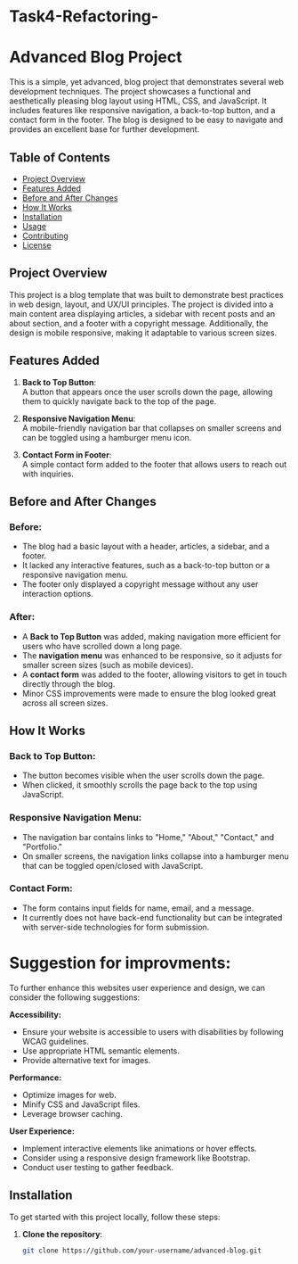 # Task4-Refactoring-
# Advanced Blog Project

This is a simple, yet advanced, blog project that demonstrates several web development techniques. The project showcases a functional and aesthetically pleasing blog layout using HTML, CSS, and JavaScript. It includes features like responsive navigation, a back-to-top button, and a contact form in the footer. The blog is designed to be easy to navigate and provides an excellent base for further development.

## Table of Contents
- [Project Overview](#project-overview)
- [Features Added](#features-added)
- [Before and After Changes](#before-and-after-changes)
- [How It Works](#how-it-works)
- [Installation](#installation)
- [Usage](#usage)
- [Contributing](#contributing)
- [License](#license)

## Project Overview

This project is a blog template that was built to demonstrate best practices in web design, layout, and UX/UI principles. The project is divided into a main content area displaying articles, a sidebar with recent posts and an about section, and a footer with a copyright message. Additionally, the design is mobile responsive, making it adaptable to various screen sizes.

## Features Added

1. **Back to Top Button**:  
   A button that appears once the user scrolls down the page, allowing them to quickly navigate back to the top of the page.

2. **Responsive Navigation Menu**:  
   A mobile-friendly navigation bar that collapses on smaller screens and can be toggled using a hamburger menu icon.

3. **Contact Form in Footer**:  
   A simple contact form added to the footer that allows users to reach out with inquiries.

## Before and After Changes

### Before:
- The blog had a basic layout with a header, articles, a sidebar, and a footer.
- It lacked any interactive features, such as a back-to-top button or a responsive navigation menu.
- The footer only displayed a copyright message without any user interaction options.

### After:
- A **Back to Top Button** was added, making navigation more efficient for users who have scrolled down a long page.
- The **navigation menu** was enhanced to be responsive, so it adjusts for smaller screen sizes (such as mobile devices).
- A **contact form** was added to the footer, allowing visitors to get in touch directly through the blog.
- Minor CSS improvements were made to ensure the blog looked great across all screen sizes.

## How It Works

### Back to Top Button:
- The button becomes visible when the user scrolls down the page.
- When clicked, it smoothly scrolls the page back to the top using JavaScript.

### Responsive Navigation Menu:
- The navigation bar contains links to "Home," "About," "Contact," and "Portfolio."
- On smaller screens, the navigation links collapse into a hamburger menu that can be toggled open/closed with JavaScript.

### Contact Form:
- The form contains input fields for name, email, and a message.
- It currently does not have back-end functionality but can be integrated with server-side technologies for form submission.

# Suggestion for improvments:

To further enhance this websites user experience and design, we can consider the following suggestions:

**Accessibility:**
* Ensure your website is accessible to users with disabilities by following WCAG guidelines. 
* Use appropriate HTML semantic elements.
* Provide alternative text for images.

**Performance:**
* Optimize images for web.
* Minify CSS and JavaScript files.
* Leverage browser caching.

**User Experience:**
* Implement interactive elements like animations or hover effects.
* Consider using a responsive design framework like Bootstrap.
* Conduct user testing to gather feedback.



## Installation

To get started with this project locally, follow these steps:

1. **Clone the repository**:
   ```bash
   git clone https://github.com/your-username/advanced-blog.git
